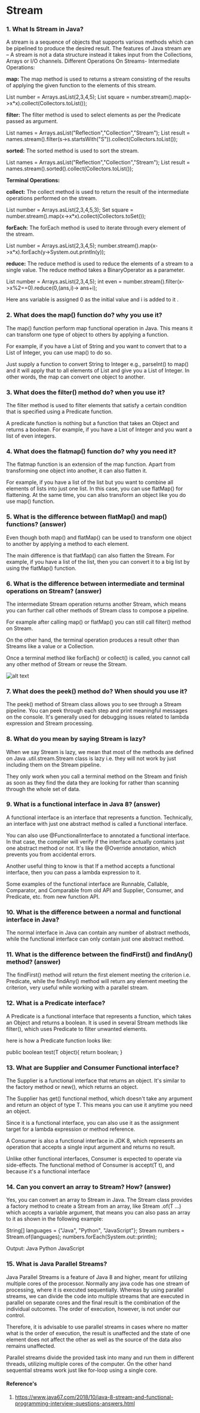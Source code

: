 # Stream

### 1. What Is Stream in Java?
A stream is a sequence of objects that supports various methods which can be pipelined to produce the desired result. 
The features of Java stream are – A stream is not a data structure instead it takes input from the Collections, Arrays or I/O channels.
Different Operations On Streams-
Intermediate Operations:

**map:** The map method is used to returns a stream consisting of the results of applying the given function to the elements of this stream.

List number = Arrays.asList(2,3,4,5);
List square = number.stream().map(x->x*x).collect(Collectors.toList());

**filter:** The filter method is used to select elements as per the Predicate passed as argument.

List names = Arrays.asList("Reflection","Collection","Stream");
List result = names.stream().filter(s->s.startsWith("S")).collect(Collectors.toList());

**sorted:** The sorted method is used to sort the stream.

List names = Arrays.asList("Reflection","Collection","Stream");
List result = names.stream().sorted().collect(Collectors.toList());

**Terminal Operations:**

**collect:** The collect method is used to return the result of the intermediate operations performed on the stream.

List number = Arrays.asList(2,3,4,5,3);
Set square = number.stream().map(x->x*x).collect(Collectors.toSet());

**forEach:** The forEach method is used to iterate through every element of the stream.

List number = Arrays.asList(2,3,4,5);
number.stream().map(x->x*x).forEach(y->System.out.println(y));

**reduce:** The reduce method is used to reduce the elements of a stream to a single value.
The reduce method takes a BinaryOperator as a parameter.

List number = Arrays.asList(2,3,4,5);
int even = number.stream().filter(x->x%2==0).reduce(0,(ans,i)-> ans+i);

Here ans variable is assigned 0 as the initial value and i is added to it .

### 2. What does the map() function do? why you use it?
The map() function perform map functional operation in Java. This means it can transform one type of object to others by applying a function.

For example, if you have a List of String and you want to convert that to a List of Integer, you can use map() to do so.

Just supply a function to convert String to Integer e.g., parseInt() to map() and it will apply that to all elements of List and give you a List of Integer. 
In other words, the map can convert one object to another.

### 3. What does the filter() method do? when you use it?
The filter method is used to filter elements that satisfy a certain condition that is specified using a Predicate function.

A predicate function is nothing but a function that takes an Object and returns a boolean. For example, if you have a List of Integer and you want a list of even integers.

### 4. What does the flatmap() function do? why you need it?
The flatmap function is an extension of the map function. Apart from transforming one object into another, it can also flatten it.

For example, if you have a list of the list but you want to combine all elements of lists into just one list. In this case, you can use flatMap() for flattening. 
At the same time, you can also transform an object like you do use map() function.

### 5. What is the difference between flatMap() and map() functions? (answer)
Even though both map() and flatMap() can be used to transform one object to another by applying a method to each element.

The main difference is that flatMap() can also flatten the Stream. For example, if you have a list of the list, then you can convert it to a big list by using the flatMap() function.

### 6. What is the difference between intermediate and terminal operations on Stream? (answer)
The intermediate Stream operation returns another Stream, which means you can further call other methods of Stream class to compose a pipeline.

For example after calling map() or flatMap() you can still call filter() method on Stream.

On the other hand, the terminal operation produces a result other than Streams like a value or a Collection.

Once a terminal method like forEach() or collect() is called, you cannot call any other method of Stream or reuse the Stream.

![alt text](https://github.com/sangkhochil/java/blob/main/Resources/Java_8_Stream.png?raw=true)

### 7. What does the peek() method do? When should you use it?
The peek() method of Stream class allows you to see through a Stream pipeline. You can peek through each step and print meaningful messages on the console. 
It's generally used for debugging issues related to lambda expression and Stream processing.

### 8. What do you mean by saying Stream is lazy?
When we say Stream is lazy, we mean that most of the methods are defined on Java .util.stream.Stream class is lazy i.e. they will not work by just including them on the Stream pipeline.

They only work when you call a terminal method on the Stream and finish as soon as they find the data they are looking for rather than scanning through the whole set of data.

### 9. What is a functional interface in Java 8? (answer)
A functional interface is an interface that represents a function. Technically, an interface with just one abstract method is called a functional interface.

You can also use @FunctionalInterface to annotated a functional interface. In that case, the compiler will verify if the interface actually contains just one abstract method or not.
It's like the @Override annotation, which prevents you from accidental errors.

Another useful thing to know is that If a method accepts a functional interface, then you can pass a lambda expression to it.

Some examples of the functional interface are Runnable, Callable, Comparator, and Comparable from old API and Supplier, Consumer, and Predicate, etc. from new function API.

### 10. What is the difference between a normal and functional interface in Java?
The normal interface in Java can contain any number of abstract methods, while the functional interface can only contain just one abstract method.

### 11. What is the difference between the findFirst() and findAny() method? (answer)
The findFirst() method will return the first element meeting the criterion i.e. Predicate, while the findAny() method will return any element meeting the criterion, 
very useful while working with a parallel stream.

### 12. What is a Predicate interface?
A Predicate is a functional interface that represents a function, which takes an Object and returns a boolean. It is used in several Stream methods like filter(), which uses Predicate to filter unwanted elements.

here is how a Predicate function looks like:

public boolean test(T object){
   return boolean; 
}

### 13. What are Supplier and Consumer Functional interface?
The Supplier is a functional interface that returns an object. It's similar to the factory method or new(), which returns an object.

The Supplier has get() functional method, which doesn't take any argument and return an object of type T. This means you can use it anytime you need an object.

Since it is a functional interface, you can also use it as the assignment target for a lambda expression or method reference.

A Consumer is also a functional interface in JDK 8, which represents an operation that accepts a single input argument and returns no result.

Unlike other functional interfaces, Consumer is expected to operate via side-effects. The functional method of Consumer is accept(T t), and because it's a functional interface

### 14. Can you convert an array to Stream? How? (answer)
Yes, you can convert an array to Stream in Java. The Stream class provides a factory method to create a Stream from an array, like Stream .of(T ...) which accepts a variable argument, that means you can also pass an array to it as shown in the following example:

String[] languages = {"Java", "Python", "JavaScript"};
Stream numbers = Stream.of(languages);
numbers.forEach(System.out::println);

Output:
Java
Python
JavaScript

### 15. What is Java Parallel Streams?
Java Parallel Streams is a feature of Java 8 and higher, meant for utilizing multiple cores of the processor. Normally any java code has one stream of processing, 
where it is executed sequentially. Whereas by using parallel streams, we can divide the code into multiple streams that are executed in parallel on separate cores and 
the final result is the combination of the individual outcomes. The order of execution, however, is not under our control.

Therefore, it is advisable to use parallel streams in cases where no matter what is the order of execution, the result is unaffected and the state of one element does not 
affect the other as well as the source of the data also remains unaffected.

Parallel streams divide the provided task into many and run them in different threads, utilizing multiple cores of the computer. On the other hand sequential streams work just like for-loop using a single core.

#### Reference's ####
01. https://www.java67.com/2018/10/java-8-stream-and-functional-programming-interview-questions-answers.html

